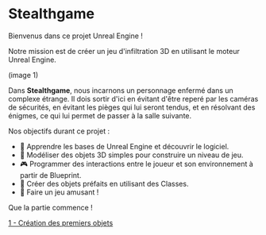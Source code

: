 # Stealthgame

Bienvenus dans ce projet Unreal Engine ! 

Notre mission est de créer un jeu d'infiltration 3D en utilisant le moteur Unreal Engine. 

(image 1)

Dans **Stealthgame**, nous incarnons un personnage enfermé dans un complexe étrange. Il dois sortir d'ici en évitant d'être reperé par les caméras de sécurités, en évitant les pièges qui lui seront tendus, et en résolvant des énigmes, ce qui lui permet de passer à la salle suivante. 

Nos objectifs durant ce projet : 
  - 🧠 Apprendre les bases de Unreal Engine et découvrir le logiciel.
  - 🧱 Modéliser des objets 3D simples pour construire un niveau de jeu.
  - 🎮 Programmer des interactions entre le joueur et son environnement à partir de Blueprint.
  - 🧩 Créer des objets préfaits en utilisant des Classes.
  - 🎉 Faire un jeu amusant !

Que la partie commence ! 

[1 - Création des premiers objets]()

